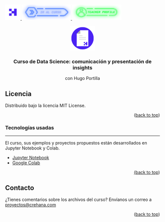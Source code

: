 <div id="top">
  <a href="https://www.crehana.com">
    <img src="images/logo.png" alt="Logo" width="50" height="50">
  </a>
  <a href="https://www.crehana.com/clases/v2/12680/detalle/">
    <img src="images/curso.png" alt="Logo" width="160" height="50">
  </a>
  <a href="https://www.linkedin.com/in/hugoportillar/">
    <img src="images/teacher.png" alt="Logo" width="160" height="50">
  </a>
</div>

<!-- PROJECT LOGO -->
<br />
<div align="center">
  <a href="https://github.com/data_science_presentacion_insights-hugo_portilla">
    <img src="images/project.png" alt="Logo" width="80" height="80">
  </a>

  <h3 align="center">Curso de Data Science: comunicación y presentación de insights</h3>
  <p align="center">con Hugo Portilla</h3> 
</div>

<!-- LICENSE -->
## Licencia

Distribuido bajo la licencia MIT License. 

<p align="right">(<a href="#top">back to top</a>)</p>


### Tecnologías usadas
<hr>
El curso, sus ejemplos y proyectos propuestos están desarrollados en Jupyter Notebook y Colab.
<ul>
  <li><a href="https://jupyter.org"> Jupyter Notebook</li>
  <li><a href="http://colab.research.google.com"> Google Colab</li>
</ul>

<p align="right">(<a href="#top">back to top</a>)</p>

## Contacto

¿Tienes comentarios sobre los archivos del curso? Envíanos un correo a proyectos@crehana.com

<p align="right">(<a href="#top">back to top</a>)</p>
